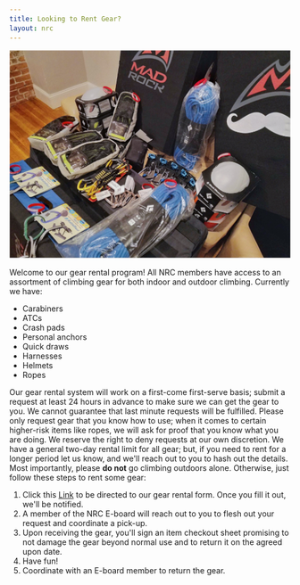 ```yaml
---
title: Looking to Rent Gear?
layout: nrc
---
```

![Gear Rental](/images/gear_for_rent.jpg)

Welcome to our gear rental program! All NRC members have access to an assortment of climbing gear for both indoor and outdoor climbing. Currently we have:

- Carabiners
- ATCs
- Crash pads
- Personal anchors
- Quick draws
- Harnesses
- Helmets
- Ropes

Our gear rental system will work on a first-come first-serve basis; submit a request at least 24 hours in advance to make sure we can get the gear to you. We cannot guarantee that last minute requests will be fulfilled. Please only request gear that you know how to use; when it comes to certain higher-risk items like ropes, we will ask for proof that you know what you are doing. We reserve the right to deny requests at our own discretion. We have a general two-day rental limit for all gear; but, if you need to rent for a longer period let us know, and we'll reach out to you to hash out the details. Most importantly, please **do not** go climbing outdoors alone. Otherwise, just follow these steps to rent some gear:

1. Click this [Link](https://docs.google.com/forms/d/e/1FAIpQLSdHq9uLmrtM2oEJInpd5leDdWWqhV15xgk6NiNf3iEXzuCBIg/viewform?usp=sf_link) to be directed to our gear rental form. Once you fill it out, we'll be notified.
2. A member of the NRC E-board will reach out to you to flesh out your request and coordinate a pick-up.
3. Upon receiving the gear, you'll sign an item checkout sheet promising to not damage the gear beyond normal use and to return it on the agreed upon date.
4. Have fun!
5. Coordinate with an E-board member to return the gear.